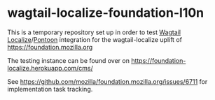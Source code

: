 # wagtail-localize-foundation-l10n

This is a temporary repository set up in order to test [Wagtail Localize](https://www.wagtail-localize.org/)/[Pontoon](https://pontoon.mozilla.org/) integration for the wagtail-localize uplift of https://foundation.mozilla.org

The testing instance can be found over on https://foundation-localize.herokuapp.com/cms/

See https://github.com/mozilla/foundation.mozilla.org/issues/6711 for implementation task tracking.
